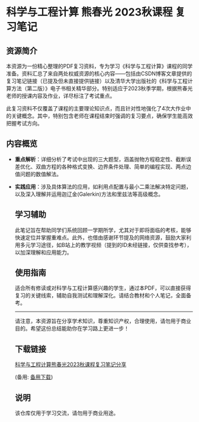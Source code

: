 # 科学与工程计算 熊春光 2023秋课程 复习笔记

## 资源简介

本资源为一份精心整理的PDF复习资料，专为学习《科学与工程计算》课程的同学准备。资料汇总了来自两处权威资源的核心内容——包括由CSDN博客文章提供的复习笔记链接（已提及但未直接提供链接）以及清华大学出版社的《科学与工程计算方法（第二版）》电子书相关精华部分。特别适应于2023秋季学期，根据熊春光老师的授课内容及作业，详尽标注了考试重点。

此复习资料不仅覆盖了课程的主要理论知识点，而且针对性地强化了4次大作业中的关键概念。其中，特别包含老师在课程结束时强调的复习要点，确保学生能高效把握考试方向。

## 内容概览

- **重点解析**：详细分析了考试中出现的三大题型，涵盖抛物方程稳定性、截断误差优化、双曲方程的各种格式变换、边界条件处理、简单的编程实现、两点边值问题的数值解法。
- **实践应用**：涉及具体算法的应用，如利用点配置与最小二乘法解决特定问题，以及深入理解并运用迦辽金(Galerkin)方法和里兹法等高级概念。

  ## 学习辅助

  此笔记旨在帮助同学们系统回顾一学期所学，尤其对于即将面临的考核，能够快速定位并掌握重难点。此外，也借由感谢环节提及的网络资源，鼓励大家利用多元学习途径，如B站上的教学视频（提到的ID未经链接，仅供查找参考），以加深理解和应用能力。

  ## 使用指南

  适合所有修读或对科学与工程计算感兴趣的学生，通过本PDF，可以直接获得复习的关键线索，辅助自我测试和理解深化。请结合教材和个人笔记，全面备考。

  ---

  请注意，本资源旨在分享学术知识，尊重知识产权，合理使用，请勿用于商业目的。希望这份总结能助你在学习路上更进一步！

  ## 下载链接
  [科学与工程计算熊春光2023秋课程复习笔记分享](https://pan.quark.cn/s/35b690e5a352) 

  (备用: [备用下载](https://pan.baidu.com/s/1nm3hM-3MJ0HjwxonzSfgSA?pwd=1234))

  ## 说明

  该仓库仅用于学习交流，请勿用于商业用途。
